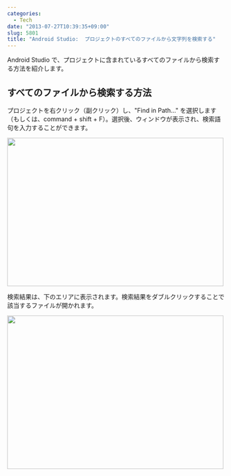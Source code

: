 ```yaml
---
categories:
  - Tech
date: "2013-07-27T10:39:35+09:00"
slug: 5801
title: "Android Studio:  プロジェクトのすべてのファイルから文字列を検索する"
---
```


Android Studio で、プロジェクトに含まれているすべてのファイルから検索する方法を紹介します。

## すべてのファイルから検索する方法

プロジェクトを右クリック（副クリック）し、"Find in Path…" を選択します（もしくは、command + shift + F）。選択後、ウィンドウが表示され、検索語句を入力することができます。

<img alt="" src="/images/2013/07/5801_1.png" width="500" height="343">

検索結果は、下のエリアに表示されます。検索結果をダブルクリックすることで該当するファイルが開かれます。

<img alt="" src="/images/2013/07/5801_2.png" width="500" height="355">
